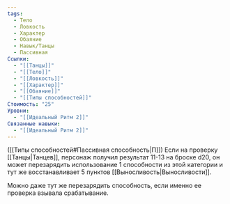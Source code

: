```yaml
---
tags:
  - Тело
  - Ловкость
  - Характер
  - Обаяние
  - Навык/Танцы
  - Пассивная
Ссылки:
  - "[[Танцы]]"
  - "[[Тело]]"
  - "[[Ловкость]]"
  - "[[Характер]]"
  - "[[Обаяние]]"
  - "[[Типы способностей]]"
Стоимость: "25"
Уровни:
  - "[[Идеальный Ритм 2]]"
Связанные навыки:
  - "[[Идеальный Ритм 2]]"
---
```

([[Типы способностей#Пассивная способность|П]]) Если на проверку [[Танцы|Танцев]], персонаж получил результат 11-13 на броске d20, он может перезарядить использование 1 способности из этой категории и тут же восстанавливает 5 пунктов [[Выносливость|Выносливости]]. 

Можно даже тут же перезарядить способность, если именно ее проверка взывала срабатывание. 